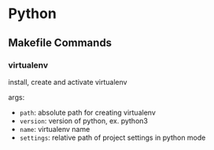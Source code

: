 # Python

## Makefile Commands

### virtualenv

install, create and activate virtualenv

args:

- `path`: absolute path for creating virtualenv
- `version`: version of python, ex. python3
- `name`: virtualenv name
- `settings`: relative path of project settings in python mode

